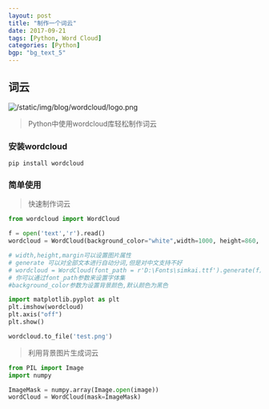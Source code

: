```yaml
---
layout: post
title: "制作一个词云"
date: 2017-09-21
tags: [Python, Word Cloud]
categories: [Python]
bgp: "bg_text_5"
---
```


## 词云

![/static/img/blog/wordcloud/logo.png](WordCloud)  

> Python中使用wordcloud库轻松制作词云

### 安装wordcloud

```
pip install wordcloud
```

### 简单使用

> 快速制作词云

```python
from wordcloud import WordCloud

f = open('text','r').read()
wordcloud = WordCloud(background_color="white",width=1000, height=860, margin=2).generate(f)

# width,height,margin可以设置图片属性
# generate 可以对全部文本进行自动分词,但是对中文支持不好
# wordcloud = WordCloud(font_path = r'D:\Fonts\simkai.ttf').generate(f)
# 你可以通过font_path参数来设置字体集
#background_color参数为设置背景颜色,默认颜色为黑色

import matplotlib.pyplot as plt
plt.imshow(wordcloud)
plt.axis("off")
plt.show()

wordcloud.to_file('test.png')
```

> 利用背景图片生成词云

```python
from PIL import Image
import numpy

ImageMask = numpy.array(Image.open(image))
wordCloud = WordCloud(mask=ImageMask)
```
